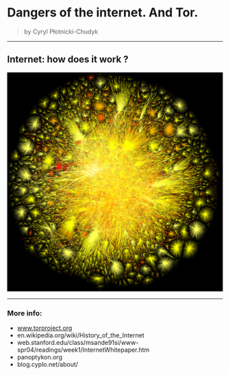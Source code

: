 # Dangers of the internet. And Tor.
> by Cyryl Płotnicki-Chudyk

---

## Internet: how does it work ?

<img src="images/internet-opte-2010.png"  height="512" width="512"/>

---

### More info:

* www.torproject.org
* en.wikipedia.org/wiki/History_of_the_Internet
* web.stanford.edu/class/msande91si/www-spr04/readings/week1/InternetWhitepaper.htm
* panoptykon.org
* blog.cyplo.net/about/

